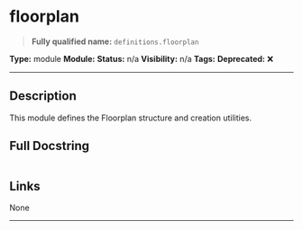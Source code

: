 # floorplan
> **Fully qualified name:** `definitions.floorplan`

**Type:** module
**Module:** 
**Status:** n/a
**Visibility:** n/a
**Tags:** 
**Deprecated:** ❌

---

## Description
This module defines the Floorplan structure and creation utilities.

## Full Docstring
```

```

## Links
None

---
